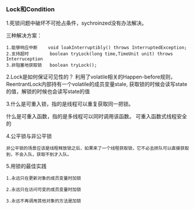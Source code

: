 ### Lock和Condition

1.死锁问题中破坏不可抢占条件，sychroinzed没有办法解决。

三种解决方案：

    1.能够响应中断    void loakInterruptibly() throws InterruptedException;
    2.支持超时        boolean tryLock(long time,TimeUnit unit) throws Interruception
    3.非阻塞地获取锁   boolean tryLock();

2.Lock是如何保证可见性的？ 利用了volatile相关的Happen-before规则，ReentrantLock内部持有一个volatile的成员变量stale,
    获取锁的时候会读写state的值，解锁的时候也会读写state的值


3.什么是可重入锁，指的是线程可以重复获取同一把锁。

  什么是可重入函数，指的是多线程可以同时调用该函数。 可重入函数式线程安全的

4.公平锁与非公平锁

    非公平锁的场景应该是线程释放锁之后，如果来了一个线程获取锁，它不必去排队可以直接获取到，不会入队，获取不到才入队。


5.用锁的最佳实践

    1.永远只在更新对象的成员变量时加锁

    2.永远只在访问可变的成员变量时加锁

    3.永远不再调用其他对象的方法是加锁